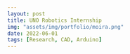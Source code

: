```yaml
---
layout: post
title: UNO Robotics Internship 
img: "assets/img/portfolio/moira.png"
date: 2022-06-01
tags: [Research, CAD, Arduino]
---
```

